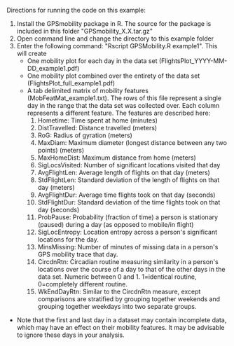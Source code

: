 Directions for running the code on this example:

1. Install the GPSmobility package in R. The source for the package is included in this folder "GPSmobility_X.X.tar.gz"
2. Open command line and change the directory to this example folder
3. Enter the following command: "Rscript GPSMobility.R example1". This will create
	* One mobility plot for each day in the data set (FlightsPlot_YYYY-MM-DD_example1.pdf)
	* One mobility plot combined over the entirety of the data set (FlightsPlot_full_example1.pdf)
	* A tab delimited matrix of mobility features (MobFeatMat_example1.txt). The rows of this file represent a single day in the range that the data set was collected over. Each column represents a different feature. The features are described here:
		1. Hometime:			Time spent at home (minutes)	
		2. DistTravelled:		Distance travelled (meters)
		3. RoG:				Radius of gyration (meters)
		4. MaxDiam:			Maximum diameter (longest distance between any two points) (meters)
		5. MaxHomeDist:		Maximum distance from home (meters)
		6. SigLocsVisited:	Number of significant locations visited that day
		7. AvgFlightLen:		Average length of flights on that day (meters)
		8. StdFlightLen:		Standard deviation of the length of flights on that day (meters)		
		9. AvgFlightDur:		Average time flights took on that day (seconds)
		10. StdFlightDur:		Standard deviation of the time flights took on that day (seconds)
		11. ProbPause:			Probability (fraction of time) a person is stationary (paused) during a day (as opposed to mobile/in flight)
		12. SigLocEntropy:		Location entropy across a person's significant locations for the day.
		13. MinsMissing:		Number of minutes of missing data in a person's GPS mobility trace that day.
		14. CircdnRtn:			Circadian routine measuring similarity in a person's locations over the course of a day to that of the other days in the data set. Numeric between 0 and 1. 1=identical routine, 0=completely different routine.
		15. WkEndDayRtn:		Similar to the CircdnRtn measure, except comparisons are stratified by grouping together weekends and grouping together weekdays into two separate groups.

			
 * Note that the first and last day in a dataset may contain incomplete data, which may have an effect on their mobility features. It may be advisable to ignore these days in your analysis.
